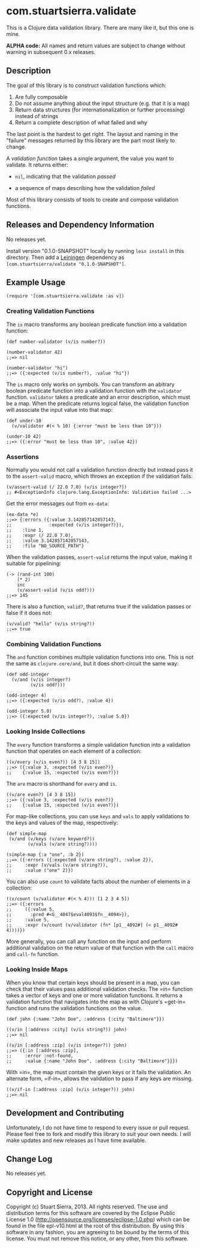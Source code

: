 # com.stuartsierra.validate

This is a Clojure data validation library. There are many like it, but
this one is mine.

**ALPHA code:** All names and return values are subject to change
without warning in subsequent 0.x releases.



## Description

The goal of this library is to construct validation functions which:

1. Are fully composable
2. Do not assume anything about the input structure
   (e.g. that it is a map)
3. Return data structures (for internationalization or further
   processing) instead of strings
4. Return a complete description of what failed and why

The last point is the hardest to get right. The layout and naming in
the "failure" messages returned by this library are the part most
likely to change.

A *validation function* takes a single argument, the value you want to
validate. It returns either:

* `nil`, indicating that the validation *passed*

* a sequence of maps describing how the validation *failed*

Most of this library consists of tools to create and compose
validation functions.



## Releases and Dependency Information

No releases yet.

Install version "0.1.0-SNAPSHOT" locally by running `lein install` in
this directory. Then add a [Leiningen](http://leiningen.org/)
dependency as `[com.stuartsierra/validate "0.1.0-SNAPSHOT"]`.



## Example Usage

    (require '[com.stuartsierra.validate :as v])


### Creating Validation Functions

The `is` macro transforms any boolean predicate function into a
validation function:

    (def number-validator (v/is number?))
    
    (number-validator 42)
    ;;=> nil
    
    (number-validator "hi")
    ;;=> ({:expected (v/is number?), :value "hi"})


The `is` macro only works on symbols. You can transform an abitrary
boolean predicate function into a validation function with the
`validator` function. `validator` takes a predicate and an error
description, which must be a map. When the predicate returns logical
false, the validation function will associate the input value into
that map:

    (def under-10
      (v/validator #(< % 10) {:error "must be less than 10"}))

    (under-10 42)
    ;;=> ({:error "must be less than 10", :value 42})


### Assertions

Normally you would not call a validation function directly but instead
pass it to the `assert-valid` macro, which throws an exception if the
validation fails:

    (v/assert-valid (/ 22.0 7.0) (v/is integer?))
    ;; #<ExceptionInfo clojure.lang.ExceptionInfo: Validation failed ...>

Get the error messages out from `ex-data`:

    (ex-data *e)
    ;;=> {:errors ({:value 3.142857142857143,
    ;;              :expected (v/is integer?)}),
    ;;    :line 1,
    ;;    :expr (/ 22.0 7.0),
    ;;    :value 3.142857142857143,
    ;;    :file "NO_SOURCE_PATH"}

When the validation passes, `assert-valid` returns the input value,
making it suitable for pipelining:

    (-> (rand-int 100)
        (* 2)
        inc
        (v/assert-valid (v/is odd?)))
    ;;=> 145

There is also a function, `valid?`, that returns true if the
validation passes or false if it does not:

    (v/valid? "hello" (v/is string?))
    ;;=> true



### Combining Validation Functions

The `and` function combines multiple validation functions into one.
This is not the same as `clojure.core/and`, but it does short-circuit
the same way:

    (def odd-integer
      (v/and (v/is integer?)
             (v/is odd?)))

    (odd-integer 4)
    ;;=> ({:expected (v/is odd?), :value 4})

    (odd-integer 5.0)
    ;;=> ({:expected (v/is integer?), :value 5.0})


### Looking Inside Collections

The `every` function transforms a simple validation function into a
validation function that operates on each element of a collection:

    ((v/every (v/is even?)) [4 3 8 15])
    ;;=> ({:value 3, :expected (v/is even?)}
    ;;    {:value 15, :expected (v/is even?)})

The `are` macro is shorthand for `every` and `is`.

    ((v/are even?) [4 3 8 15])
    ;;=> ({:value 3, :expected (v/is even?)}
    ;;    {:value 15, :expected (v/is even?)})

For map-like collections, you can use `keys` and `vals` to apply
validations to the keys and values of the map, respectively:

    (def simple-map
     (v/and (v/keys (v/are keyword?))
            (v/vals (v/are string?))))

    (simple-map {:a "one", :b 2})
    ;;=> ({:errors ({:expected (v/are string?), :value 2}),
    ;;     :expr (v/vals (v/are string?)),
    ;;     :value ("one" 2)})

You can also use `count` to validate facts about the number of
elements in a collection:

    ((v/count (v/validator #(< % 4))) [1 2 3 4 5])
    ;;=> ({:errors
    ;;     ({:value 5,
    ;;       :pred #<G__4047$eval4093$fn__4094>}),
    ;;     :value 5,
    ;;     :expr (v/count (v/validator (fn* [p1__4092#] (< p1__4092# 4))))})

More generally, you can call any function on the input and perform
additional validation on the return value of that function with the
`call` macro and `call-fn` function.


### Looking Inside Maps

When you know that certain keys should be present in a map, you can
check that their values pass additional validation checks. The =in=
function takes a vector of keys and one or more validation functions.
It returns a validation function that navigates into the map as with
Clojure's =get-in= function and runs the validation functions on the
value. 

    (def john {:name "John Doe", :address {:city "Baltimore"}})

    ((v/in [:address :city] (v/is string?)) john)
    ;;=> nil

    ((v/in [:address :zip] (v/is integer?)) john)
    ;;=> ({:in [:address :zip],
    ;;     :error :not-found,
    ;;     :value {:name "John Doe", :address {:city "Baltimore"}}})

With =in=, the map must contain the given keys or it fails the
validation. An alternate form, =if-in=, allows the validation to pass
if any keys are missing.

    ((v/if-in [:address :zip] (v/is integer?)) john)
    ;;=> nil



## Development and Contributing

Unfortunately, I do not have time to respond to every issue or pull
request. Please feel free to fork and modify this library to suit your
own needs. I will make updates and new releases as I have time
available.



## Change Log

No releases yet.



## Copyright and License

Copyright (c) Stuart Sierra, 2013. All rights reserved. The use and
distribution terms for this software are covered by the Eclipse Public
License 1.0 (http://opensource.org/licenses/eclipse-1.0.php) which can
be found in the file epl-v10.html at the root of this distribution. By
using this software in any fashion, you are agreeing to be bound by
the terms of this license. You must not remove this notice, or any
other, from this software.
